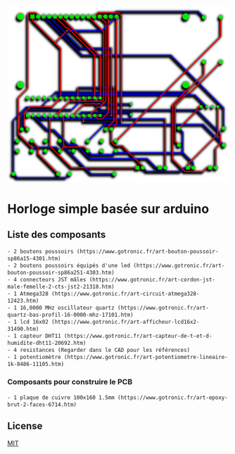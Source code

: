 ![PCB](/pub.png)

# Horloge simple basée sur arduino

## Liste des composants

```
- 2 boutons poussoirs (https://www.gotronic.fr/art-bouton-poussoir-sp86a15-4301.htm)
- 2 boutons poussoirs équipés d'une led (https://www.gotronic.fr/art-bouton-poussoir-sp86a251-4303.htm)
- 4 connecteurs JST mâles (https://www.gotronic.fr/art-cordon-jst-male-femelle-2-cts-jst2-21318.htm)
- 1 Atmega328 (https://www.gotronic.fr/art-circuit-atmega328-12423.htm)
- 1 16,0000 MHz oscillateur quartz (https://www.gotronic.fr/art-quartz-bas-profil-16-0000-mhz-17101.htm)
- 1 lcd 16x02 (https://www.gotronic.fr/art-afficheur-lcd16x2-31490.htm)
- 1 capteur DHT11 (https://www.gotronic.fr/art-capteur-de-t-et-d-humidite-dht11-20692.htm)
- 4 resistances (Regarder dans le CAD pour les références)
- 1 potentiomètre (https://www.gotronic.fr/art-potentiometre-lineaire-1k-8486-11105.htm)
```
### Composants pour construire le PCB

```
- 1 plaque de cuivre 100x160 1.5mm (https://www.gotronic.fr/art-epoxy-brut-2-faces-6714.htm)
```

## License

[MIT](https://choosealicense.com/licenses/mit/)
